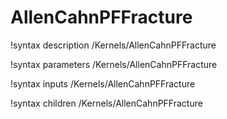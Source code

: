 <!-- MOOSE Documentation Stub: Remove this when content is added. -->

# AllenCahnPFFracture

!syntax description /Kernels/AllenCahnPFFracture

!syntax parameters /Kernels/AllenCahnPFFracture

!syntax inputs /Kernels/AllenCahnPFFracture

!syntax children /Kernels/AllenCahnPFFracture
